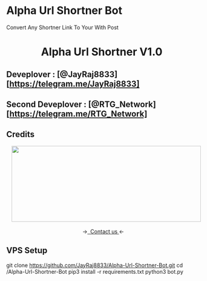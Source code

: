# Alpha Url Shortner Bot
Convert Any Shortner Link To Your With Post



</p>
<h1 align="center">
  <b>Alpha Url Shortner V1.0</b>
</h1>

## Deveplover : [@JayRaj8833][https://telegram.me/JayRaj8833]
## Second Deveplover : [@RTG_Network][https://telegram.me/RTG_Network]

## Credits 
<p></p><div class="separator" style="clear: both; text-align: center;"><a href="https://telegram.me/JayRaj8833" imageanchor="1" style="margin-left: 1em; margin-right: 1em;" target="_blank"><img border="0" data-original-height="1080" data-original-width="1080" height="200" src="https://raw.githubusercontent.com/JayRaj8833/Alpha-Url-Shortner-Bot/main/20231122_143416_0000.png?token=GHSAT0AAAAAACKPBGLZ3QML6TBBTYGMSVN6ZLAGJAQ" width="500" /></a></div><br /><div style="text-align: center;">&nbsp; -&gt;<a href="https://telegram.me/JayRaj8833" target="_blank">&nbsp; Contact us </a>&lt;-</div><p></p>

## VPS Setup 

git clone https://github.com/JayRaj8833/Alpha-Url-Shortner-Bot.git
cd /Alpha-Url-Shortner-Bot
pip3 install -r requirements.txt
python3 bot.py
